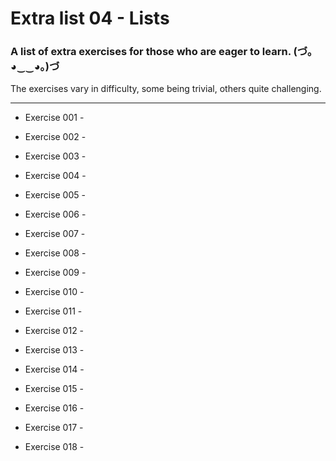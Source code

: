 # Extra list 04 - Lists

### A list of extra exercises for those who are eager to learn. (づ｡◕‿‿◕｡)づ

The exercises vary in difficulty, some being trivial, others quite challenging.

---

- Exercise 001 - 
 
- Exercise 002 - 

- Exercise 003 - 

- Exercise 004 - 


- Exercise 005 - 

- Exercise 006 - 

- Exercise 007 - 
 
- Exercise 008 - 

- Exercise 009 - 
 
- Exercise 010 - 
 
- Exercise 011 - 
 
- Exercise 012 - 
 
- Exercise 013 - 
 
- Exercise 014 - 
 
- Exercise 015 - 
 
- Exercise 016 - 
 
- Exercise 017 - 
 
- Exercise 018 - 

    
